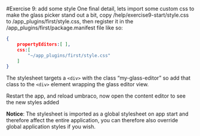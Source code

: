 #Exercise 9: add some style
One final detail, lets import some custom css to make the glass picker stand out a bit, copy /help/exercise9-start/style.css to /app_plugins/first/style.css, then register it in the /app_plugins/first/package.manifest file like so:

```json
{
	propertyEditors:[ ],
	css:[
		"~/app_plugins/first/style.css"
	]
}
```

The stylesheet targets a `<div>` with the class “my-glass-editor” so add that class to the `<div>` element wrapping the glass editor view.

Restart the app, and reload umbraco, now open the content editor to see the new styles added

__Notice__: The stylesheet is imported as a global stylesheet on app start and therefore affect the entire application, you can therefore also override global application styles if you wish.
